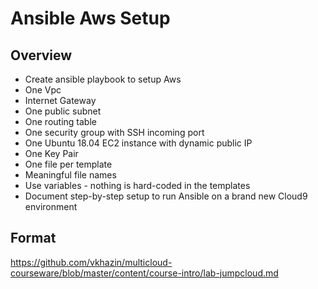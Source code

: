 # Ansible Aws Setup

## Overview

* Create ansible playbook to setup Aws
* One Vpc
* Internet Gateway
* One public subnet
* One routing table
* One security group with SSH incoming port
* One Ubuntu 18.04 EC2 instance with dynamic public IP
* One Key Pair
* One file per template
* Meaningful file names
* Use variables - nothing is hard-coded in the templates
* Document step-by-step setup to run Ansible on a brand new Cloud9 environment

## Format

https://github.com/vkhazin/multicloud-courseware/blob/master/content/course-intro/lab-jumpcloud.md
